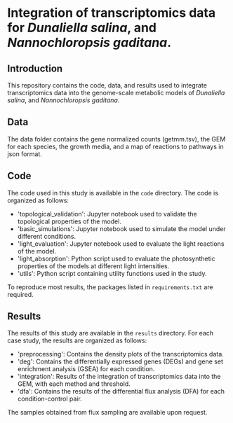 # Integration of transcriptomics data for _Dunaliella salina_, and _Nannochloropsis gaditana_.

## Introduction

This repository contains the code, data, and results used to integrate transcriptomics data into the genome-scale metabolic models of _Dunaliella salina_,
and _Nannochloropsis gaditana_.

## Data

The data folder contains the gene normalized counts (getmm.tsv), the GEM for each species, the growth media, and a map of reactions to pathways in json format.

## Code

The code used in this study is available in the `code` directory. The code is organized as follows:

- 'topological_validation': Jupyter notebook used to validate the topological properties of the model.
- 'basic_simulations': Jupyter notebook used to simulate the model under different conditions.
- 'light_evaluation': Jupyter notebook used to evaluate the light reactions of the model.
- 'light_absorption': Python script used to evaluate the photosynthetic properties of the models at different light intensities.
- 'utils': Python script containing utility functions used in the study.


To reproduce most results, the packages listed in `requirements.txt` are required.

## Results

The results of this study are available in the `results` directory. For each case study, the results are organized as follows:

- 'preprocessing': Contains the density plots of the transcriptomics data.
- 'deg': Contains the differentially expressed genes (DEGs) and gene set enrichment analysis (GSEA) for each condition.
- 'integration': Results of the integration of transcriptomics data into the GEM, with each method and threshold.
- 'dfa': Contains the results of the differential flux analysis (DFA) for each condition-control pair.

The samples obtained from flux sampling are available upon request.
